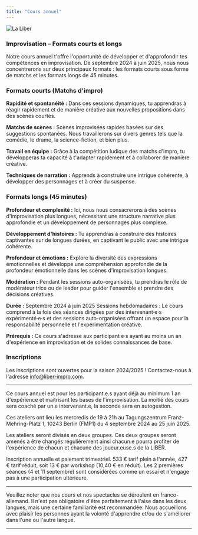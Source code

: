 ```yaml
---
title: "Cours annuel"
---
```


<img src="../../images/11.webp" alt="La Liber">

### Improvisation – Formats courts et longs

Notre cours annuel t'offre l'opportunité de développer et d'approfondir tes compétences en improvisation. De septembre 2024 à juin 2025, nous nous concentrerons sur deux principaux formats : les formats courts sous forme de matchs et les formats longs de 45 minutes.

### Formats courts (Matchs d'impro)

**Rapidité et spontanéité :** Dans ces sessions dynamiques, tu apprendras à réagir rapidement et de manière créative aux nouvelles propositions dans des scènes courtes.

**Matchs de scènes :** Scènes improvisées rapides basées sur des suggestions spontanées. Nous travaillerons sur divers genres tels que la comédie, le drame, la science-fiction, et bien plus.

**Travail en équipe :** Grâce à la compétition ludique des matchs d'impro, tu développeras ta capacité à t'adapter rapidement et à collaborer de manière créative.

**Techniques de narration :** Apprends à construire une intrigue cohérente, à développer des personnages et à créer du suspense.

### Formats longs (45 minutes)

**Profondeur et complexité :** Ici, nous nous consacrerons à des scènes d'improvisation plus longues, nécessitant une structure narrative plus approfondie et un développement de personnages plus complexe.

**Développement d'histoires :** Tu apprendras à construire des histoires captivantes sur de longues durées, en captivant le public avec une intrigue cohérente.

**Profondeur et émotions :** Explore la diversité des expressions émotionnelles et développe une compréhension approfondie de la profondeur émotionnelle dans les scènes d'improvisation longues.

**Modération :** Pendant les sessions auto-organisées, tu prendras le rôle de modérateur·trice ou de leader pour guider l'ensemble et prendre des décisions créatives.

**Durée :** Septembre 2024 à juin 2025 Sessions hebdomadaires : Le cours comprend à la fois des séances dirigées par des intervenant·e·s expérimenté·e·s et des sessions auto-organisées offrant un espace pour la responsabilité personnelle et l'expérimentation créative.

**Prérequis :** Ce cours s'adresse aux participant·e·s ayant au moins un an d'expérience en improvisation et de solides connaissances de base.

### Inscriptions
Les inscriptions sont ouvertes pour la saison 2024/2025 ! Contactez-nous à l'adresse info@liber-impro.com.


---

Ce cours annuel est pour les participant.e.s ayant déjà au minimum 1 an d'expérience et maitrisant les bases de l'improvisation. La moitié des cours sera coaché par un.e intervenant.e, la seconde sera en autogestion.

Ces ateliers ont lieu les mercredis de 19 à 21h au Tagungszentrum Franz-Mehring-Platz 1, 10243 Berlin (FMP1) du 4 septembre 2024 au 25 juin 2025.

Les ateliers seront divisés en deux groupes. Ces deux groupes seront amenés à être changés régulièrement ainsi chacun.e pourra profiter de l'expérience de chacun et chacune des joueur.euse.s de la LIBER.

Inscription annuelle et paiement trimestriel. 533 € tarif plein à l'année, 427 € tarif réduit, soit 13 € par workshop (10,40 € en réduit).
Les 2 premières séances (4 et 11 septembre) sont considérées comme un essai et n'engage pas à une participation ultérieure.


---

Veuillez noter que nos cours et nos spectacles se déroulent en franco-allemand. Il n'est pas obligatoire d'être parfaitement à l'aise dans les deux langues, mais une certaine familiarité est recommandée. Nous accueillons avec plaisir les personnes ayant la volonté d'apprendre et/ou de s'améliorer dans l'une ou l'autre langue.

---
